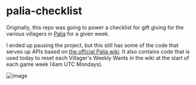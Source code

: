 # palia-checklist

Originally, this repo was going to power a checklist for gift giving for the various villagers in [Palia](https://palia.com/) for a given week.

I ended up pausing the project, but this still has some of the code that serves up APIs based on [the official Palia wiki](https://palia.wiki.gg/wiki/Palia_Wiki). It also contains code that is used today to reset each Villager's Weekly Wants in the wiki at the start of each game week (4am UTC Mondays).

![image](https://github.com/user-attachments/assets/ef240138-a2f7-41f6-8827-3b738565ae47)
